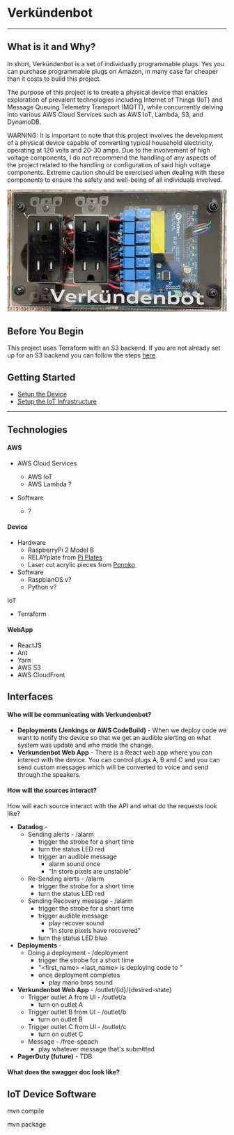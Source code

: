 # Verkündenbot

---
## What is it and Why? 
In short, Verkündenbot is a set of individually programmable plugs. Yes you can purchase
programmable plugs on Amazon, in many case far cheaper than it costs to build this project. 

The purpose of this project is to create a physical device that enables exploration 
of prevalent technologies including Internet of Things (IoT) 
and Message Queuing Telemetry Transport (MQTT), while concurrently delving into 
various AWS Cloud Services such as AWS IoT, Lambda, S3, and DynamoDB.

WARNING: It is important to note that this project involves the development of a physical device capable of converting 
typical household electricity, operating at 120 volts and 20-30 amps. Due to the involvement of high voltage 
components, I do not recommend the handling of any aspects of the project related to the handling or configuration 
of said high voltage components. Extreme caution should be exercised when dealing with these components to 
ensure the safety and well-being of all individuals involved.

![Verkundenbot](https://github.com/highhair20/verkundenbot/blob/master/resources/vkb_large.jpg?raw=true)

## Before You Begin
This project uses Terraform with an S3 backend. If you are not already set up for an S3 backend 
you can follow the steps [here](https://github.com/highhair20/terraform-backend-s3).

## Getting Started
* [Setup the Device](device/README.md)
* [Setup the IoT Infrastructure](iot/README.md)

--- 

## Technologies

#### AWS
* AWS Cloud Services
  * AWS IoT
  * AWS Lambda ?
  
* Software
  * ?

#### Device
* Hardware
  * RaspberryPi 2 Model B 
  * RELAYplate from [Pi Plates](https://pi-plates.com/product/relayplate/)
  * Laser cut acrylic pieces from [Ponoko](https://www.ponoko.com/)
* Software
  * RaspbianOS v?
  * Python v?

IoT
* Terraform

#### WebApp
* ReactJS
* Ant
* Yarn
* AWS S3
* AWS CloudFront

## Interfaces

#### Who will be communicating with Verkundenbot?
* __Deployments (Jenkings or AWS CodeBuild)__ - When we deploy code we want to notify the device so that we get an audible
alerting on what system was update and who made the change.
* __Verkundenbot Web App__ - There is a React web app where you can interect with the device.
You can control plugs A, B and C and you can send custom messages which will be converted
to voice and send through the speakers. 

#### How will the sources interact?
How will each source interact with the API and what do the 
requests look like?
* __Datadog__ - 
    * Sending alerts - /alarm
        * trigger the strobe for a short time
        * turn the status LED red
        * trigger an audible message
            * alarm sound once
            * "In store pixels are unstable" 
    * Re-Sending alerts - /alarm
        * trigger the strobe for a short time
        * turn the status LED red 
    * Sending Recovery message - /alarm
        * trigger the strobe for a short time
        * trigger audible message
            * play recover sound
            * "In store pixels have recovered"
        * turn the status LED blue
* __Deployments__ -
    * Doing a deployment - /deployment
        * trigger the strobe for a short time
        * "<first_name> <last_name> is deploying code to <service>"
        * once deployment completes
            * play mario bros sound
* __Verkundenbot Web App__ - /outlet/{id}/{desired-state}
    * Trigger outlet A from UI - /outlet/a
        * turn on outlet A
    * Trigger outlet B from UI - /outlet/b
        * turn on outlet B
    * Trigger outlet C from UI - /outlet/c
        * turn on outlet C
    * Message - /free-speach
        * play whatever message that's submitted
* __PagerDuty (future)__ - TDB

#### What does the swagger doc look like?



## IoT Device Software


mvn compile

mvn package 

